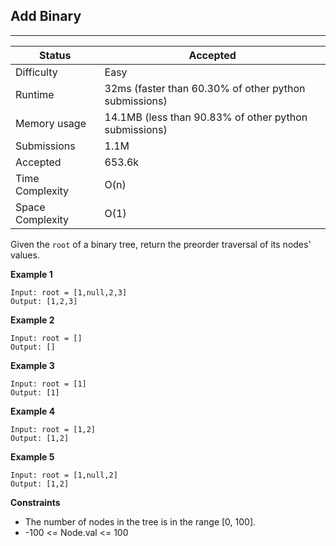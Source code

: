 ## Add Binary
---------
| Status | Accepted |
| --- | --- |
| Difficulty | Easy |
| Runtime | 32ms (faster than 60.30% of other python submissions) |
| Memory usage | 14.1MB (less than 90.83% of other python submissions) |
| Submissions | 1.1M |
| Accepted | 653.6k |
| Time Complexity | O(n) |
| Space Complexity | O(1) |

Given the `root` of a binary tree, return the preorder traversal of its nodes' values.

**Example 1**
```
Input: root = [1,null,2,3]
Output: [1,2,3]
```

**Example 2**
```
Input: root = []
Output: []
```

**Example 3**
```
Input: root = [1]
Output: [1]
```

**Example 4**
```
Input: root = [1,2]
Output: [1,2]
```

**Example 5**
```
Input: root = [1,null,2]
Output: [1,2]
```

**Constraints**
- The number of nodes in the tree is in the range [0, 100].
- -100 <= Node.val <= 100

